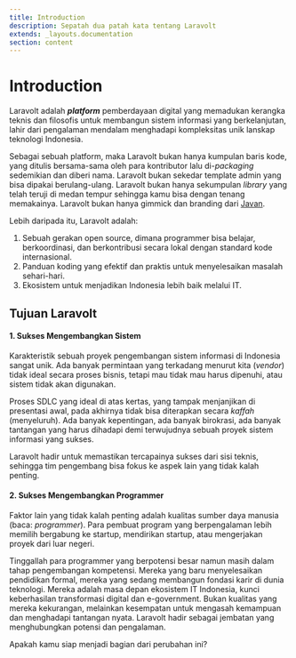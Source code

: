 ```yaml
---
title: Introduction
description: Sepatah dua patah kata tentang Laravolt
extends: _layouts.documentation
section: content
---
```


# Introduction

Laravolt adalah **_platform_** pemberdayaan digital yang memadukan kerangka teknis dan filosofis untuk membangun sistem informasi yang berkelanjutan, lahir dari pengalaman mendalam menghadapi kompleksitas unik lanskap teknologi Indonesia.

Sebagai sebuah platform, maka Laravolt bukan hanya kumpulan baris kode, yang ditulis bersama-sama oleh para kontributor lalu di-_packaging_ sedemikian dan diberi nama. Laravolt bukan sekedar template admin yang bisa dipakai berulang-ulang. Laravolt bukan hanya sekumpulan _library_ yang telah teruji di medan tempur sehingga kamu bisa dengan tenang memakainya. Laravolt bukan hanya gimmick dan branding dari [Javan](https://javan.co.id).

Lebih daripada itu, Laravolt adalah:

1. Sebuah gerakan open source, dimana programmer bisa belajar, berkoordinasi, dan berkontribusi secara lokal dengan standard kode internasional.
2. Panduan koding yang efektif dan praktis untuk menyelesaikan masalah sehari-hari.
3. Ekosistem untuk menjadikan Indonesia lebih baik melalui IT.

## Tujuan Laravolt

#### 1. Sukses Mengembangkan Sistem

Karakteristik sebuah proyek pengembangan sistem informasi di Indonesia sangat unik. Ada banyak permintaan yang terkadang menurut kita (_vendor_) tidak ideal secara proses bisnis, tetapi mau tidak mau harus dipenuhi, atau sistem tidak akan digunakan.

Proses SDLC yang ideal di atas kertas, yang tampak menjanjikan di presentasi awal, pada akhirnya tidak bisa diterapkan secara _kaffah_ (menyeluruh). Ada banyak kepentingan, ada banyak birokrasi, ada banyak tantangan yang harus dihadapi demi terwujudnya sebuah proyek sistem informasi yang sukses.

Laravolt hadir untuk memastikan tercapainya sukses dari sisi teknis, sehingga tim pengembang bisa fokus ke aspek lain yang tidak kalah penting.

#### 2. Sukses Mengembangkan Programmer

Faktor lain yang tidak kalah penting adalah kualitas sumber daya manusia (baca: _programmer_). Para pembuat program yang berpengalaman lebih memilih bergabung ke startup, mendirikan startup, atau mengerjakan proyek dari luar negeri.

Tinggallah para programmer yang berpotensi besar namun masih dalam tahap pengembangan kompetensi. Mereka yang baru menyelesaikan pendidikan formal, mereka yang sedang membangun fondasi karir di dunia teknologi. Mereka adalah masa depan ekosistem IT Indonesia, kunci keberhasilan transformasi digital dan e-government. Bukan kualitas yang mereka kekurangan, melainkan kesempatan untuk mengasah kemampuan dan menghadapi tantangan nyata. Laravolt hadir sebagai jembatan yang menghubungkan potensi dan pengalaman.

Apakah kamu siap menjadi bagian dari perubahan ini?
